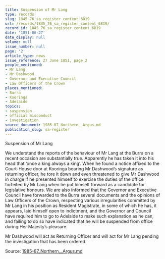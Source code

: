```yaml
---
title: Suspension of Mr Lang
type: records
slug: 1845_76_sa_register_content_6819
url: /records/1845_76_sa_register_content_6819/
record_id: 1845_76_sa_register_content_6819
date: '1851-06-27'
date_display: null
volume: null
issue_number: null
page: '2'
article_type: news
issue_reference: 27 June 1851, page 2
people_mentioned:
- Mr Lang
- Mr Dashwood
- Governor and Executive Council
- Law Officers of the Crown
places_mentioned:
- Burra
- Kooringa
- Adelaide
topics:
- suspension
- official misconduct
- investigation
source_document: 1985-87_Northern__Argus.md
publication_slug: sa-register
---
```


Suspension of Mr Lang

We understand the reports of the behaviour of Mr Lang at the Burra on a recent occasion are substantially true.  Apparently he has taken it into his head that ‘once a king always a king’.  When he found a notice affixed to the Court-House door at Kooringa bearing Mr Dashwood’s signature as returning officer, he tore it down and even threatened to give Mr Dashwood in charge if he presented himself to exercise the duties of the office forfeited by Mr Lang when he put himself forward as a candidate for legislative honours.  We are also informed that the Governor and Executive Council have forwarded to the Burra several documents and the opinions of Law Officers of the Crown, respecting various irregularities committed by Mr Lang in his position as Resident Magistrate, in some of which he has, it appears, laid himself open to indictment, and the Governor and Council have required him to go to Adelaide to make such explanation as he can, and failing to do so have indicated that he will be suspended from office during Her Majesty’s pleasure.

Mr Dashwood will act as Returning Officer and will act for Mr Lang pending the investigation that has been ordered.

Source: [1985-87_Northern__Argus.md](/downloads/markdown/1985-87_Northern__Argus.md)
